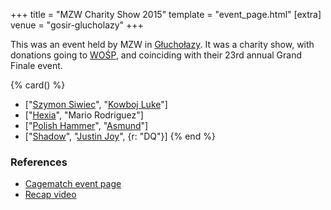 +++
title = "MZW Charity Show 2015"
template = "event_page.html"
[extra]
venue = "gosir-glucholazy"
+++

This was an event held by MZW in [Głuchołazy](@/v/gosir-glucholazy.md). It was a charity show, with donations going to [WOŚP][wosp], and coinciding with their 23rd annual Grand Finale event.

{% card() %}
- ["[Szymon Siwiec](@/w/szymon-siwiec.md)", "[Kowboj Luke](@/w/red-thunder.md)"]
- ["[Hexia](@/w/hexia.md)", "Mario Rodriguez"]
- ["[Polish Hammer](@/w/jedrus-bulecka.md)", "[Asmund](@/w/asmund.md)"]
- ["[Shadow](@/w/shadow.md)", "[Justin Joy](@/w/justin-joy.md)", {r: "DQ"}]
{% end %}

### References

* [Cagematch event page](https://www.cagematch.net/?id=1&nr=153092)
* [Recap video](https://youtu.be/R_abTj1_mGc)

[wosp]: https://en.wikipedia.org/wiki/Great_Orchestra_of_Christmas_Charity
